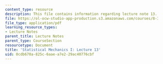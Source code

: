 ```yaml
---
content_type: resource
description: This file contains information regarding lecture note 13.
file: https://ol-ocw-studio-app-production.s3.amazonaws.com/courses/8-333-statistical-mechanics-i-statistical-mechanics-of-particles-fall-2013/0cdb670a825c6aaea7e229ac40776cbf_MIT8_333F13_Lec13.pdf
file_type: application/pdf
learning_resource_types:
- Lecture Notes
parent_title: Lecture Notes
parent_type: CourseSection
resourcetype: Document
title: 'Statistical Mechanics I: Lecture 13'
uid: 0cdb670a-825c-6aae-a7e2-29ac40776cbf
---
```

